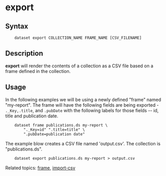 export
======

Syntax
------

```shell
    dataset export COLLECTION_NAME FRAME_NAME [CSV_FILENAME]
```

Description
-----------

__export__ will render the contents of a collection as a CSV file
based on a frame defined in the collection. 

Usage
-----

In the following examples we will be using a newly defined
"frame" named "my-report".  The frame will have the following fields are 
being exported - `._Key,.title`, and `.pubDate` with the following 
labels for those fields -- id, title and publication date. 

```shell
    dataset frame publications.ds my-report \
        "._Key=id" ".title=title" \
        ".pubDate=publication date"
```

The example blow creates a CSV file named 'output.csv'. The collection 
is "publications.ds".

```shell
	dataset export publications.ds my-report > output.csv
```

Related topics: [frame](frame.html), [import-csv](import-csv.html)

